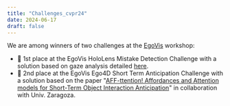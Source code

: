 ```yaml
---
title: "Challenges_cvpr24"
date: 2024-06-17
draft: false
---
```


We are among winners of two challenges at the <a href="http://egovis.github.io">EgoVis</a> workshop:
<ul>
<li>🥇 1st place at the EgoVis HoloLens Mistake Detection Challenge with a solution based on gaze analysis detailed <a href="https://arxiv.org/pdf/2406.08379">here</a>.</li>
<li>🥈 2nd place at the EgoVis Ego4D Short Term Anticipation Challenge with a solution based on the paper "<a href="https://github.com/lmur98/AFFttention">AFF-ttention! Affordances and Attention models for Short-Term Object Interaction Anticipation</a>" in collaboration with Univ. Zaragoza.</li>
</ul>
